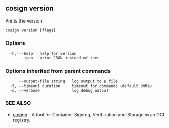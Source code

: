 ## cosign version

Prints the version

```
cosign version [flags]
```

### Options

```
  -h, --help   help for version
      --json   print JSON instead of text
```

### Options inherited from parent commands

```
      --output-file string   log output to a file
  -t, --timeout duration     timeout for commands (default 3m0s)
  -d, --verbose              log debug output
```

### SEE ALSO

* [cosign](cosign.md)	 - A tool for Container Signing, Verification and Storage in an OCI registry.

